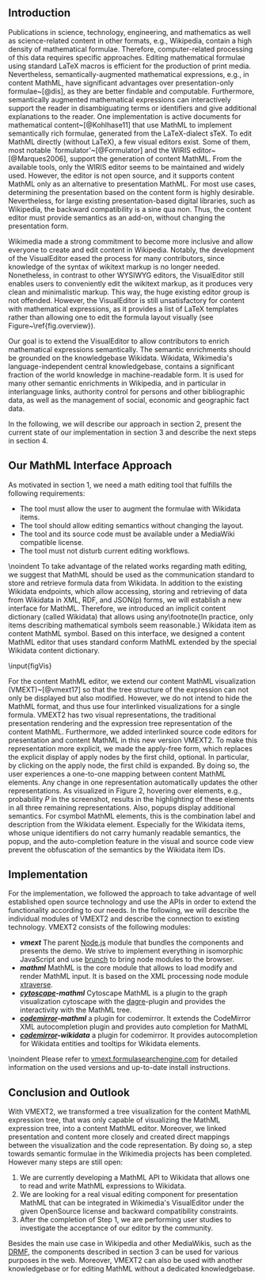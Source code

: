 ## Introduction

Publications in science, technology, engineering, and mathematics as well as science-related content in other formats, e.g., Wikipedia, contain a high density of mathematical formulae.
Therefore, computer-related processing of this data requires specific approaches.
Editing mathematical formulae using standard LaTeX macros is efficient for the production of print media. Nevertheless, semantically-augmented mathematical expressions, e.g., in content MathML, have significant advantages over presentation-only formulae~[@dis], as they are better findable and computable.
Furthermore, semantically augmented mathematical expressions can interactively support the reader in disambiguating terms or identifiers and give additional explanations to the reader.
One implementation is active documents for mathematical content~[@Kohlhase11] that use MathML to implement semantically rich formulae, generated from the LaTeX-dialect sTeX.
To edit MathML directly (without LaTeX), a few visual editors exist.
Some of them, most notable `formulator'~[@Formulator] and the WIRIS editor~[@Marques2006], support the generation of content MathML.
From the available tools, only the WIRIS editor seems to be maintained and widely used.
However, the editor is not open source, and it supports content MathML only as an alternative to presentation MathML.
For most use cases, determining the presentation based on the content form is highly desirable.
Nevertheless, for large existing presentation-based digital libraries, such as Wikipedia, the backward compatibility is a sine qua non.
Thus, the content editor must provide semantics as an add-on, without changing the presentation form.


Wikimedia made a strong commitment to become more inclusive and allow everyone to create and edit content in Wikipedia.
Notably, the development of the VisualEditor eased the process for many contributors, since knowledge of the syntax of wikitext markup is no longer needed.
Nonetheless, in contrast to other WYSIWYG editors, the VisualEditor still enables users to conveniently edit the wikitext markup, as it produces very clean and minimalistic markup.
This way, the huge existing editor group is not offended.
However, the VisualEditor is still unsatisfactory for content with mathematical expressions, as it provides a list of LaTeX templates rather than allowing one to edit the formula layout visually (see Figure~\ref{fig.overview}).

Our goal is to extend the VisualEditor to allow contributors to enrich mathematical expressions semantically.
The semantic enrichments should be grounded on the knowledgebase Wikidata.
Wikidata, Wikimedia's language-independent central knowledgebase, contains a significant fraction of the world knowledge in machine-readable form. It is used for many other semantic enrichments in Wikipedia, and in particular in interlanguage links, authority control for persons and other bibliographic data, as well as the management of social, economic and geographic fact data.

 
In the following, we will describe our approach in section 2, present the current state of our implementation in section 3 and describe the next steps in section 4.

## Our MathML Interface Approach

As motivated in section 1, we need a math editing tool that fulfills the following requirements:
                              
  * The tool must allow the user to augment the formulae with Wikidata items.
  * The tool should allow editing semantics without changing the layout.
  * The tool and its source code must be available under a MediaWiki compatible license.
  * The tool must not disturb current editing workflows.

  
\noindent To take advantage of the related works regarding math editing, we suggest that MathML should be used as the communication standard to store and retrieve formula data from Wikidata.
In addition to the existing Wikidata endpoints, which allow accessing, storing and retrieving of data from Wikidata in XML, RDF, and JSON(p) forms, we will establish a new interface for MathML.
Therefore, we introduced an implicit content dictionary (called Wikidata) that allows using any\footnote{In practice, only items describing mathematical symbols seem reasonable.} Wikidata item as content MathML symbol. 
Based on this interface, we designed a content MathML editor that uses standard conform MathML extended by the special Wikidata content dictionary.

\input{figVis}


For the content MathML editor, we extend our content MathML visualization (VMEXT)~[@vmext17] so that the tree structure of the expression can not only be displayed but also modified.
However, we do not intend to hide the MathML format, and thus use four interlinked visualizations for a single formula.
VMEXT2 has two visual representations, the traditional presentation rendering and the expression tree representation of the content MathML.
Furthermore, we added interlinked source code editors for presentation and content MathML in this new version VMEXT2.
To make this representation more explicit, we made the apply-free form, which replaces the explicit display of apply nodes by the first child, optional.
In particular, by clicking on the apply node, the first child is expanded.
By doing so, the user experiences a one-to-one mapping between content MathML elements. 
Any change in one representation automatically updates the other representations.
As visualized in Figure 2, hovering over elements, e.g., probability $P$ in the screenshot, results in the highlighting of these elements in all three remaining representations.
Also, popups display additional semantics.
For csymbol MathML elements, this is the combination label and description from the Wikidata element.
Especially for the Wikidata items, whose unique identifiers do not carry humanly readable semantics, the popup, and the auto-completion feature in the visual and source code view prevent the obfuscation of the semantics by the Wikidata item IDs.


## Implementation

For the implementation, we followed the approach to take advantage of well established open source technology and use the APIs in order to extend the functionality according to our needs.
In the following, we will describe the individual modules of VMEXT2 and describe the connection to existing technology.
VMEXT2 consists of the following modules:

* ***vmext*** The parent [Node.js](https://nodejs.org) module that bundles the components and presents the demo. We strive to implement everything in isomorphic JavaScript and use [brunch](https://brunch.io) to bring node modules to the browser. 
* ***mathml*** MathML is the core  module that allows to load modify and render MathML input. It is based on the XML processing node module [xtraverse](https://www.npmjs.com/package/xtraverse).
* ***[cytoscape](https://js.cytoscape.org/)-mathml*** Cytoscape MathML is a plugin to the graph visualization cytoscape with the [dagre](http://doi.org/10.5281/zenodo.1211727)-plugin and provides the interactivity with the MathML tree.
* ***[codemirror](http://codemirror.net/)-mathml*** a plugin for codemirror. It extends the CodeMirror XML autocompletion plugin and provides auto completion for MathML
* ***[codemirror](http://codemirror.net/)-wikidata*** a plugin for codemirror. It provides autocompletion for Wikidata entities and tooltips for Wikidata elements.

 

\noindent Please refer to [vmext.formulasearchengine.com](https://vmext.formulasearchengine.com) for detailed information on the used versions and up-to-date install instructions.

## Conclusion and Outlook

With VMEXT2, we transformed a tree visualization for the content MathML expression tree, that was only capable of visualizing the MathML expression tree, into a content MathML editor.
Moreover, we linked presentation and content more closely and created direct mappings between the visualization and the code representation. 
By doing so, a step towards semantic formulae in the Wikimedia projects has been completed.
However many steps are still open:

1. We are currently developing a MathML API to Wikidata that allows one to read and write MathML expressions to Wikidata.
2. We are looking for a real visual editing component for presentation MathML that can be integrated in Wikimedia's VisualEditor under the given OpenSource license and backward compatibility constraints.
3. After the completion of Step 1, we are performing user studies to investigate the acceptance of our editor by the community.

Besides the main use case in Wikipedia and other MediaWikis, such as the [DRMF](https://drmf.wmflabs.org), the components described in section 3 can be used for various purposes in the web.
Moreover, VMEXT2 can also be used with another knowledgebase or for editing MathML without a dedicated knowledgebase.
